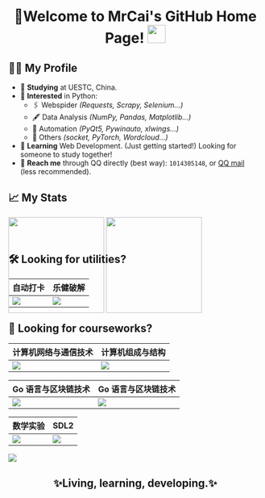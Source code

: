 <h1 align="center">
  🎉Welcome to MrCai's GitHub Home Page!
  <img src="https://media.giphy.com/media/hvRJCLFzcasrR4ia7z/giphy.gif" width="36">
</h1>

## 👨‍💻 My Profile

- 🏫 **Studying** at UESTC, China.
- 💓 **Interested** in Python:
  - 🖇️ Webspider _(Requests, Scrapy, Selenium...)_
  - 🖋️ Data Analysis _(NumPy, Pandas, Matplotlib...)_
  - 🤖 Automation _(PyQt5, Pywinauto, xlwings...)_
  - 🔆 Others _(socket, PyTorch, Wordcloud...)_
- 📖 **Learning** Web Development. (Just getting started!) Looking for someone to study together!
- 💬 **Reach me** through QQ directly (best way): `1014305148`, or <a href="mailto:1014305148@qq.com">QQ mail</a> (less recommended).

## 📈 My Stats

<div style="align:center;height:40px;">
<img src="https://github-readme-stats.vercel.app/api?username=MrCaiDev&theme=github_dark&show_icons=true&count_private=true" style="height:190px;" />
<img src="https://github-readme-stats.vercel.app/api/top-langs/?username=MrCaiDev&layout=compact&hide=html&theme=github_dark&langs_count=8" style="height:190px;" />
</div>

## 🛠️ Looking for utilities?

|自动打卡|乐健破解|
|---|---|
|<a href="https://github.com/MrCaiDev/uestc-temperature"><img align="center" src="https://github-readme-stats.vercel.app/api/pin/?username=MrCaiDev&repo=uestc-temperature&theme=github_dark" /></a>|<a href="https://github.com/MrCaiDev/legym"><img align="center" src="https://github-readme-stats.vercel.app/api/pin/?username=MrCaiDev&repo=legym&theme=github_dark" /></a>|

## 🏫 Looking for courseworks?

|计算机网络与通信技术|计算机组成与结构|
|---|---|
|<a href="https://github.com/MrCaiDev/cnt"><img align="center" src="https://github-readme-stats.vercel.app/api/pin/?username=MrCaiDev&repo=cnt&theme=github_dark" /></a>|<a href="https://github.com/MrCaiDev/cpu"><img align="center" src="https://github-readme-stats.vercel.app/api/pin/?username=MrCaiDev&repo=cpu&theme=github_dark" /></a>|

|Go 语言与区块链技术|Go 语言与区块链技术|
|---|---|
|<a href="https://github.com/MrCaiDev/calculator"><img align="center" src="https://github-readme-stats.vercel.app/api/pin/?username=MrCaiDev&repo=calculator&theme=github_dark" /></a>|<a href="https://github.com/MrCaiDev/blockchain"><img align="center" src="https://github-readme-stats.vercel.app/api/pin/?username=MrCaiDev&repo=blockchain&theme=github_dark" /></a>|

|数学实验|SDL2|
|---|---|
|<a href="https://github.com/MrCaiDev/matlab-experiment"><img align="center" src="https://github-readme-stats.vercel.app/api/pin/?username=MrCaiDev&repo=matlab-experiment&theme=github_dark" /></a>|<a href="https://github.com/MrCaiDev/SDL2-wheel"><img align="center" src="https://github-readme-stats.vercel.app/api/pin/?username=MrCaiDev&repo=SDL2-wheel&theme=github_dark" /></a>|

<img src="https://activity-graph.herokuapp.com/graph?username=MrCaiDev&theme=react-dark&hide_border=true&line=58A5FE&color=C9D1D9"/>

<h2 align="center">✨Living, learning, developing.✨</h2>
